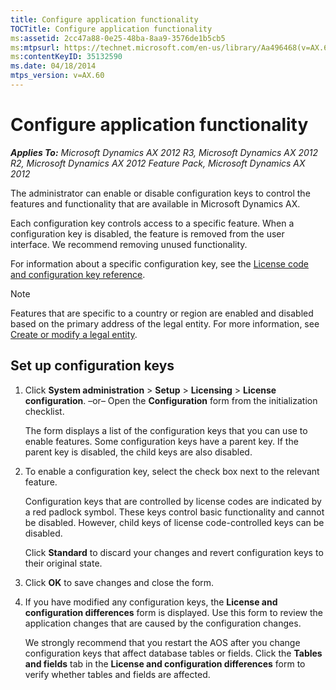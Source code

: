 ```yaml
---
title: Configure application functionality
TOCTitle: Configure application functionality
ms:assetid: 2cc47a88-0e25-48ba-8aa9-3576de1b5cb5
ms:mtpsurl: https://technet.microsoft.com/en-us/library/Aa496468(v=AX.60)
ms:contentKeyID: 35132590
ms.date: 04/18/2014
mtps_version: v=AX.60
---
```


# Configure application functionality 


_**Applies To:** Microsoft Dynamics AX 2012 R3, Microsoft Dynamics AX 2012 R2, Microsoft Dynamics AX 2012 Feature Pack, Microsoft Dynamics AX 2012_

The administrator can enable or disable configuration keys to control the features and functionality that are available in Microsoft Dynamics AX.

Each configuration key controls access to a specific feature. When a configuration key is disabled, the feature is removed from the user interface. We recommend removing unused functionality.

For information about a specific configuration key, see the [License code and configuration key reference](license-code-and-configuration-key-reference.md).


> [!NOTE]
> <P>Features that are specific to a country or region are enabled and disabled based on the primary address of the legal entity. For more information, see <A href="create-or-modify-a-legal-entity.md">Create or modify a legal entity</A>.</P>



## Set up configuration keys

1.  Click **System administration** \> **Setup** \> **Licensing** \> **License configuration**. –or– Open the **Configuration** form from the initialization checklist.
    
    The form displays a list of the configuration keys that you can use to enable features. Some configuration keys have a parent key. If the parent key is disabled, the child keys are also disabled.

2.  To enable a configuration key, select the check box next to the relevant feature.
    
    Configuration keys that are controlled by license codes are indicated by a red padlock symbol. These keys control basic functionality and cannot be disabled. However, child keys of license code-controlled keys can be disabled.
    
    Click **Standard** to discard your changes and revert configuration keys to their original state.

3.  Click **OK** to save changes and close the form.

4.  If you have modified any configuration keys, the **License and configuration differences** form is displayed. Use this form to review the application changes that are caused by the configuration changes.
    
    We strongly recommend that you restart the AOS after you change configuration keys that affect database tables or fields. Click the **Tables and fields** tab in the **License and configuration differences** form to verify whether tables and fields are affected.

  


